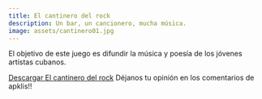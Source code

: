 ```yaml
---
title: El cantinero del rock 
description: Un bar, un cancionero, mucha música.  
image: assets/cantinero01.jpg
---
```


El objetivo de este juego es difundir la música y poesía de los jóvenes artistas cubanos.

[Descargar El cantinero del rock](https://www.apklis.cu/application/com.fatestudiosgame.Elcantinerodelrocklite)
Déjanos tu opinión en los comentarios de apklis!!